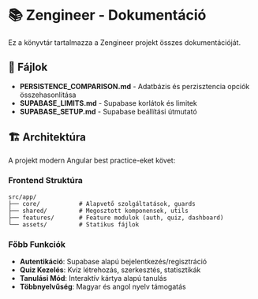 # 📚 Zengineer - Dokumentáció

Ez a könyvtár tartalmazza a Zengineer projekt összes dokumentációját.

## 📂 Fájlok

- **PERSISTENCE_COMPARISON.md** - Adatbázis és perzisztencia opciók összehasonlítása
- **SUPABASE_LIMITS.md** - Supabase korlátok és limitek
- **SUPABASE_SETUP.md** - Supabase beállítási útmutató

## 🏗️ Architektúra

A projekt modern Angular best practice-eket követ:

### Frontend Struktúra
```
src/app/
├── core/           # Alapvető szolgáltatások, guards
├── shared/         # Megosztott komponensek, utils
├── features/       # Feature modulok (auth, quiz, dashboard)
└── assets/         # Statikus fájlok
```

### Főbb Funkciók
- **Autentikáció**: Supabase alapú bejelentkezés/regisztráció
- **Quiz Kezelés**: Kvíz létrehozás, szerkesztés, statisztikák
- **Tanulási Mód**: Interaktív kártya alapú tanulás
- **Többnyelvűség**: Magyar és angol nyelv támogatás
